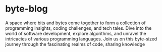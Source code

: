 # byte-blog
A space where bits and bytes come together to form a collection of programming insights, coding challenges, and tech tales. Dive into the world of software development, explore algorithms, and unravel the intricacies of various programming languages. Join us on this byte-sized journey through the fascinating realms of code, sharing knowledge
